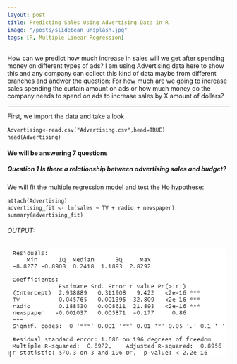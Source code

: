 ```yaml
---
layout: post
title: Predicting Sales Using Advertising Data in R
image: "/posts/slidebean_unsplash.jpg"
tags: [R, Multiple Linear Regression]
---
```

How can we predict how much increase in sales will we get after spending money on different types of ads? I am using Advertising data here to show this and any company can collect this kind of data maybe from different branches and andwer the question: For how much are we going to increase sales spending the curtain amount on ads or how much money do the company needs to spend on ads to increase sales by X amount of dollars? 
___________________________________________________________________________________________________________________________________________________________________________________

First, we import the data and take a look
```
Advertising<-read.csv("Advertising.csv",head=TRUE)
head(Advertising)
```
#### We will be answering 7 questions
##### Question 1 Is there a relationship between advertising sales and budget?

We will fit the multiple regression model and test the Ho hypothese:
```
attach(Advertising)
advertising_fit <- lm(sales ~ TV + radio + newspaper)
summary(advertising_fit)
```
###### OUTPUT:
![![ouput1](/img/posts/output1.png "output1")


